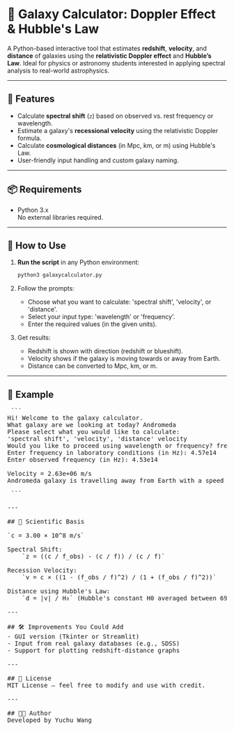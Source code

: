 # 🌌 Galaxy Calculator: Doppler Effect & Hubble's Law
A Python-based interactive tool that estimates **redshift**, **velocity**, and **distance** of galaxies using the **relativistic Doppler effect** and **Hubble’s Law**. Ideal for physics or astronomy students interested in applying spectral analysis to real-world astrophysics.

---

## 🧪 Features
- Calculate **spectral shift** (`z`) based on observed vs. rest frequency or wavelength.
- Estimate a galaxy's **recessional velocity** using the relativistic Doppler formula.
- Calculate **cosmological distances** (in Mpc, km, or m) using Hubble's Law.
- User-friendly input handling and custom galaxy naming.

---

## 📦 Requirements

- Python 3.x  
No external libraries required.

---

## 🚀 How to Use

1. **Run the script** in any Python environment:
    
   ```bash
   python3 galaxycalculator.py
   ```
    
2. Follow the prompts:
    - Choose what you want to calculate: 'spectral shift', 'velocity', or 'distance'.
    - Select your input type: 'wavelength' or 'frequency'.
    - Enter the required values (in the given units).

3. Get results:
    - Redshift is shown with direction (redshift or blueshift).
    - Velocity shows if the galaxy is moving towards or away from Earth.
    - Distance can be converted to Mpc, km, or m.

---

## 📖 Example
<pre> ```
Hi! Welcome to the galaxy calculator.
What galaxy are we looking at today? Andromeda
Please select what you would like to calculate:
'spectral shift', 'velocity', 'distance' velocity
Would you like to proceed using wavelength or frequency? frequency
Enter frequency in laboratory conditions (in Hz): 4.57e14
Enter observed frequency (in Hz): 4.53e14

Velocity = 2.63e+06 m/s
Andromeda galaxy is travelling away from Earth with a speed of 2630000.0 m/s.
<pre> ```

---

## 🧮 Scientific Basis

`c = 3.00 × 10^8 m/s`

Spectral Shift:
    `z = ((c / f_obs) - (c / f)) / (c / f)`

Recession Velocity:
    `v = c × ((1 - (f_obs / f)^2) / (1 + (f_obs / f)^2))`

Distance using Hubble's Law:
    `d = |v| / H₀` (Hubble's constant H0 averaged between 69.8 and 73 km/s/Mpc)

---

## 🛠️ Improvements You Could Add
- GUI version (Tkinter or Streamlit)
- Input from real galaxy databases (e.g., SDSS)
- Support for plotting redshift-distance graphs

---

## 📄 License
MIT License — feel free to modify and use with credit.

---

## 👩‍🚀 Author
Developed by Yuchu Wang
